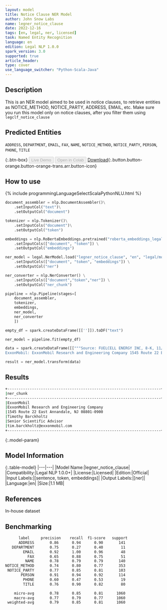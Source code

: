 ```yaml
---
layout: model
title: Notice Clause NER Model
author: John Snow Labs
name: legner_notice_clause
date: 2022-12-16
tags: [en, legal, ner, licensed]
task: Named Entity Recognition
language: en
edition: Legal NLP 1.0.0
spark_version: 3.0
supported: true
article_header:
type: cover
use_language_switcher: "Python-Scala-Java"
---
```


## Description

This is an NER model aimed to be used in notice clauses, to retrieve entities as NOTICE_METHOD, NOTICE_PARTY, ADDRESS, EMAIL, etc. Make sure you run this model only on notice clauses, after you filter them using `legclf_notice_clause`

## Predicted Entities

`ADDRESS`, `DEPARTMENT`, `EMAIL`, `FAX`, `NAME`, `NOTICE_METHOD`, `NOTICE_PARTY`, `PERSON`, `PHONE`, `TITLE`

{:.btn-box}
<button class="button button-orange" disabled>Live Demo</button>
<button class="button button-orange" disabled>Open in Colab</button>
[Download](https://s3.amazonaws.com/auxdata.johnsnowlabs.com/legal/models/legner_notice_clause_en_1.0.0_3.0_1671211179919.zip){:.button.button-orange.button-orange-trans.arr.button-icon}

## How to use



<div class="tabs-box" markdown="1">
{% include programmingLanguageSelectScalaPythonNLU.html %}

```python
document_assembler = nlp.DocumentAssembler()\
    .setInputCol("text")\
    .setOutputCol("document")

tokenizer = nlp.Tokenizer()\
    .setInputCols("document")\
    .setOutputCol("token")

embeddings = nlp.RoBertaEmbeddings.pretrained("roberta_embeddings_legal_roberta_base","en") \
    .setInputCols(["document", "token"]) \
    .setOutputCol("embeddings")

ner_model = legal.NerModel.load("legner_notice_clause", "en", "legal/models") \
    .setInputCols(["document", "token", "embeddings"]) \
    .setOutputCol("ner")

ner_converter = nlp.NerConverter() \
    .setInputCols(["document","token","ner"]) \
    .setOutputCol("ner_chunk")

pipeline = nlp.Pipeline(stages=[
    document_assembler, 
    tokenizer,
    embeddings,
    ner_model,
    ner_converter   
    ])

empty_df = spark.createDataFrame([['']]).toDF("text")

ner_model = pipeline.fit(empty_df)

data = spark.createDataFrame([["""Source: FUELCELL ENERGY INC, 8-K, 11/6/2019
ExxonMobil: ExxonMobil Research and Engineering Company 1545 Route 22 East Annandale, NJ 08801-0900 Attention: Timothy Barckholtz, Senior Scientific Advisor Email: tim.barckholtz@exxonmobil.com FCE: FuelCell Energy, Inc. 782"""]]).toDF("text")

result = ner_model.transform(data)
```

</div>

## Results

```bash
+---------------------------------------------------------------------+------------+
|ner_chunk                                                            |label       |
+---------------------------------------------------------------------+------------+
|ExxonMobil                                                           |NOTICE_PARTY|
|ExxonMobil Research and Engineering Company                          |NAME        |
|1545 Route 22 East Annandale, NJ 08801-0900                          |ADDRESS     |
|Timothy Barckholtz                                                   |PERSON      |
|Senior Scientific Advisor                                            |TITLE       |
|tim.barckholtz@exxonmobil.com                                        |EMAIL       |
+---------------------------------------------------------------------+------------+
```

{:.model-param}
## Model Information

{:.table-model}
|---|---|
|Model Name:|legner_notice_clause|
|Compatibility:|Legal NLP 1.0.0+|
|License:|Licensed|
|Edition:|Official|
|Input Labels:|[sentence, token, embeddings]|
|Output Labels:|[ner]|
|Language:|en|
|Size:|1.1 MB|

## References

In-house dataset

## Benchmarking

```bash
      label     precision    recall  f1-score   support
      ADDRESS       0.86      0.94      0.90       141
   DEPARTMENT       0.75      0.27      0.40        11
        EMAIL       0.92      1.00      0.96        48
          FAX       0.65      0.88      0.75        51
         NAME       0.78      0.79      0.79       140
NOTICE_METHOD       0.74      0.80      0.77       353
 NOTICE_PARTY       0.77      0.85      0.81       103
       PERSON       0.91      0.94      0.92       114
        PHONE       0.60      0.47      0.53        19
        TITLE       0.76      0.90      0.82        80

    micro-avg       0.78      0.85      0.81      1060
    macro-avg       0.77      0.79      0.77      1060
 weighted-avg       0.79      0.85      0.81      1060
```
